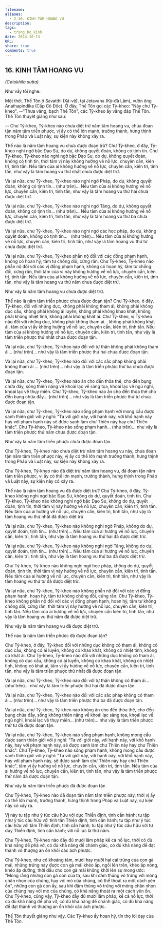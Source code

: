 ```yaml
---
filename: 
aliases:
  - 2.16. KINH TÂM HOANG VU
description: 
tags:
  - trung_bo_kinh
date: 2024-10-13
URL: 
share: true
comments: true
---
```

## 16. KINH TÂM HOANG VU  
_(Cetokhila sutta)_

Như vầy tôi nghe.

Một thời, Thế Tôn ở Savatthi (Xá-vệ), tại Jetavana (Kỳ-đà Lâm), vườn ông Anathapindika (Cấp Cô Ðộc). Ở đây, Thế Tôn gọi các Tỷ-kheo: "Này chư Tỷ-kheo". --"Thưa vâng, bạch Thế Tôn", các Tỷ-kheo ấy vâng đáp Thế Tôn. Thế Tôn thuyết giảng như sau:

-- Chư Tỷ-kheo, Tỷ-kheo nào chưa diệt trừ năm tâm hoang vu, chưa đoạn tận năm tâm triền phược, vị ấy có thể lớn mạnh, trưởng thành, hưng thịnh trong Pháp và Luật này, sự kiện này không xảy ra.

Thế nào là năm tâm hoang vu chưa được đoạn trừ? Chư Tỷ-kheo, ở đây, Tỷ-kheo nghi ngờ bậc Ðạo Sư, do dự, không quyết đoán, không có tịnh tín. Chư Tỷ-kheo, Tỷ-kheo nào nghi ngờ bậc Ðạo Sư, do dự, không quyết đoán, không có tịnh tín, thời tâm vị này không hướng về nỗ lực, chuyên cần, kiên trì, tinh tấn. Nếu tâm của ai không hướng về nỗ lực, chuyên cần, kiên trì, tinh tấn, như vậy là tâm hoang vu thứ nhất chưa được diệt trừ.

Và lại nữa, chư Tỷ-kheo, Tỷ-kheo nào nghi ngờ Pháp, do dự, không quyết đoán, không có tịnh tín... (như trên)... Nếu tâm của ai không hướng về nỗ lực, chuyên cần, kiên trì, tinh tấn, như vậy là tâm hoang vu thứ hai chưa được diệt trừ.

Và lại nữa, chư Tỷ-kheo, Tỷ-kheo nào nghi ngờ Tăng, do dự, không quyết đoán, không có tịnh tín... (như trên)... Nếu tâm của ai không hướng về nỗ lực, chuyên cần, kiên trì, tinh tấn, như vậy là tâm hoang vu thứ ba chưa được diệt trừ.

Và lại nữa, chư Tỷ-kheo, Tỷ-kheo nào nghi ngờ các học pháp, do dự, không quyết đoán, không có tịnh tín...   (như trên)... Nếu tâm của ai không hướng về nỗ lực, chuyên cần, kiên trì; tinh tấn, như vậy là tâm hoang vu thứ tư chưa được diệt trừ.

Và lại nữa, chư Tỷ-kheo, Tỷ-kheo phẫn nộ đối với các đồng phạm hạnh, không có hoan hỷ, tâm tư chống đối, cứng rắn. Chư Tỷ-kheo, Tỷ-kheo nào phẫn nộ đối với các vị đồng phạm hạnh, không có hoan hỷ, tâm tư chống đối, cứng rắn, thời tâm của vị này không hướng về nỗ lực, chuyên cần, kiên trì, tinh tấn. Nếu tâm của ai không hướng về nỗ lực, chuyên cần, kiên trì, tinh tấn, như vậy là tâm hoang vu thứ năm chưa được diệt trừ.

Như vậy là năm tâm hoang vu chưa được diệt trừ.

Thế nào là năm tâm triền phược chưa được đoạn tận? Chư Tỷ-kheo, ở đây, Tỷ-kheo, đối với những dục, không phải không tham ái, không phải không dục cầu, không phải không ái luyến, không phải không khao khát, không phải không nhiệt tình, không phải không khát ái. Chư Tỷ-kheo, vị Tỷ-kheo nào đối với những dục, không phải không tham ái... không phải không khát ái, tâm của vị ấy không hướng về nỗ lực, chuyên cần, kiên trì, tinh tấn. Nếu tâm của ai không hướng về nỗ lực, chuyên cần, kiên trì, tinh tấn, như vậy là tâm triền phược thứ nhất chưa được đoạn tận.

Và lại nữa, chư Tỷ-kheo, Tỷ-kheo nào đối với tự thân không phải không tham ái... (như trên)... như vậy là tâm triền phược thứ hai chưa được đoạn tận.

Và lại nữa, chư Tỷ-kheo, Tỷ-kheo nào đối với các sắc pháp không phải không tham ái ... (như trên)... như vậy là tâm triền phược thứ ba chưa được đoạn tận.

Và lại nữa, chư Tỷ-kheo, Tỷ-kheo nào ăn cho đến thỏa thê, cho đến bụng chứa đầy, sống thiên nặng về khoái lạc về sàng tọa, khoái lạc về ngủ nghỉ, khoái lạc về thụy miên. Chư Tỷ-kheo, Tỷ-kheo nào ăn cho đến thỏa thê cho đến bụng chứa đầy... (như trên)... như vậy là tâm triền phược thứ tư chưa được đoạn tận.

Và lại nữa, chư Tỷ-kheo, Tỷ-kheo nào sống phạm hạnh với mong cầu được sanh thiên giới với ý nghĩ: "Ta với giới này, với hạnh này, với khổ hạnh này hay với phạm hạnh này sẽ được sanh làm chư Thiên này hay chư Thiên khác". Chư Tỷ-kheo, Tỷ-kheo nào sống phạm hạnh... (như trên)... như vậy là tâm triền phược thứ năm chưa được đoạn tận.

Như vậy là năm tâm triền phược chưa được đoạn tận.

Chư Tỷ-kheo, Tỷ-kheo nào chưa diệt trừ năm tâm hoang vu này, chưa đoạn tận năm tâm triền phược này, vị ấy có thể lớn mạnh trưởng thành, hưng thịnh trong Pháp và Luật này, sự kiện này không xảy ra.

Chư Tỷ-kheo, Tỷ-kheo nào đã diệt trừ năm tâm hoang vu, đã đoạn tận năm tâm triền phược, vị ấy có thể lớn mạnh, trưởng thành, hưng thịnh trong Pháp và Luật này, sự kiện này có xảy ra.

Thế nào là năm tâm hoang vu đã được diệt trừ? Chư Tỷ-kheo, ở đây, Tỷ-kheo không nghi ngờ bậc Ðạo Sư, không do dự, quyết đoán, tịnh tín. Chư Tỷ-kheo, Tỷ-kheo nào không nghi ngờ bậc Ðạo Sư, không do dự, quyết đoán, tịnh tín, thời tâm vị này hướng về nỗ lực, chuyên cần, kiên trì, tinh tấn. Nếu tâm của ai hướng về nỗ lực, chuyên cần, kiên trì, tinh tấn, như vậy là tâm hoang vu thứ nhất đã được diệt trừ.

Và lại nữa, chư Tỷ-kheo, Tỷ-kheo nào không nghi ngờ Pháp, không do dự, quyết đoán, tịnh tín... (như trên)... Nếu tâm của ai hướng về nỗ lực, chuyên cần, kiên trì, tinh tấn, như vậy là tâm hoang vu thứ hai đã được diệt trừ.

Và lại nữa, chư Tỷ-kheo, Tỷ-kheo nào không nghi ngờ Tăng, không do dự, quyết đoán, tịnh tín... (như trên)... Nếu tâm của ai hướng về nỗ lực, chuyên cần, kiên trì, tinh tấn, như vậy là tâm hoang vu thứ ba đã được diệt trừ.

Chư Tỷ-kheo, Tỷ-kheo nào không nghi ngờ học pháp, không do dự, quyết đoán, tịnh tín, thời tâm vị này hướng về nỗ lực, chuyên cần, kiên trì, tinh tấn. Nếu tâm của ai hướng về nỗ lực, chuyên cần, kiên trì, tinh tấn, như vậy là tâm hoang vu thứ tư đã được diệt trừ.

Và lại nữa, chư Tỷ-kheo, Tỷ-kheo nào không phẫn nộ đối với các vị đồng phạm hạnh, hoan hỷ, tâm tư không chống đối, cứng rắn. Chư Tỷ-kheo, Tỷ-kheo không phẫn nộ đối với các vị đồng phạm hạnh, hoan hỷ, tâm tư không chống đối, cứng rắn, thời tâm vị này hướng về nỗ lực, chuyên cần, kiên trì, tinh tấn. Nếu tâm của ai hướng về nỗ lực, chuyên cần kiên trì, tinh tấn, như vậy là tâm hoang vu thứ năm đã được diệt trừ.

Như vậy là năm tâm hoang vu đã được diệt trừ.

Thế nào là năm tâm triền phược đã được đoạn tận?

Chư Tỷ-kheo, ở đây, Tỷ-kheo đối với những dục không có tham ái, không có dục cầu, không có ái luyến, không có khao khát, không có nhiệt tình, không có khát ái. Chư Tỷ-kheo, Tỷ-kheo nào đối với những dục không có tham ái, không có dục cầu, không có ái luyến, không có khao khát, không có nhiệt tình, không có khát ái, tâm vị ấy hướng về nỗ lực, chuyên cần, kiên trì, tinh tấn, như vậy là tâm triền phược thứ nhất đã được đoạn tận.

Và lại nữa, chư Tỷ-kheo, Tỷ-kheo nào đối với tự thân không có tham ái... (như trên)... như vậy là tâm triền phược thứ hai đã được đoạn tận.

Và lại nữa, chư Tỷ-kheo, Tỷ-kheo nào đối với các sắc pháp không có tham ái... (như trên)... như vậy là tâm triền phược thứ ba đã được đoạn tận.

Và lại nữa, chư Tỷ-kheo, Tỷ-kheo nào không ăn cho đến thỏa thê, cho đến bụng chứa đầy, sống không thiên nặng về khoái lạc sàng tọa, khoái lạc về ngủ nghĩ, khoái lạc về thụy miên... (như trên)... như vậy là tâm triền phược thứ tư đã được đoạn tận.

Và lại nữa, chư Tỷ-kheo, Tỷ-kheo nào sống phạm hạnh, không mong cầu được sanh thiên giới với ý nghĩ: "Ta với giới này, với hạnh này, với khổ hạnh này, hay với phạm hạnh này, sẽ được sanh làm chư Thiên này hay chư Thiên khác". Chư Tỷ-kheo, Tỷ-kheo nào sống phạm hạnh, không mong cầu được sanh thiên giới với ý nghĩ: "Ta với giới này, với hạnh này, với khổ hạnh này, hay với phạm hạnh này, sẽ được sanh làm chư Thiên này hay chư Thiên khác", tâm vị ấy hướng về nỗ lực, chuyên cần, kiên trì, tinh tấn. Nếu tâm của ai hướng về nỗ lực, chuyên cần, kiên trì, tinh tấn, như vậy là tâm triền phược thứ năm đã được đoạn tận.

Như vậy là năm tâm triền phược đã được đoạn tận.

Chư Tỷ-kheo, Tỷ-kheo nào đã đoạn tận năm tâm triền phược này, thời vị ấy có thể lớn mạnh, trưởng thành, hưng thịnh trong Pháp và Luật này, sự kiện này có xảy ra.

Vị này tu tập như ý túc câu hữu với dục Thiền định, tinh cần hành; tu tập như ý túc câu hữu với tinh tấn Thiền định, tinh cần hành; tu tập như ý túc câu hữu với tâm Thiền định, tinh cần hành; tu tập như ý túc câu hữu với tư duy Thiền định, tinh cần hành; với nỗ lực là thứ năm.

Chư Tỷ-kheo, Tỷ-kheo nào đầy đủ mười lăm pháp kể cả nỗ lực, thời có đủ khả năng để phá vỡ, có đủ khả năng để chánh giác, có đủ khả năng để đạt thành vô thượng an ổn khỏi các ách phược.

Chư Tỷ-kheo, như có khoảng tám, mười hay mười hai cái trứng của con gà mái, những trứng này được con gà mái khéo ấp, ngồi lên trên, khéo ấp nóng, khéo ấp dưỡng, thời dầu cho con gà mái không khởi lên sự mong ước: "Mong rằng những con gà con của ta, sau khi đâm thủng vỏ trứng với móng chân nhọn của chúng, hay với mỏ của chúng, có thể thoát ra một cách yên ổn", những con gà con ấy, sau khi đâm thủng vỏ trứng với móng chân nhọn của chúng hay với mỏ của chúng, có khả năng thoát ra một cách yên ổn. Chư Tỷ-kheo, cũng vậy, Tỷ-kheo đầy đủ mười lăm pháp, kể cả nỗ lực, thời có đủ khả năng để phá vỡ, có đủ khả năng để chánh giác, có đủ khả năng để đạt thành vô thượng an ổn khỏi các ách phược.

Thế Tôn thuyết giảng như vậy. Các Tỷ-kheo ấy hoan hỷ, tín thọ lời dạy của Thế Tôn.